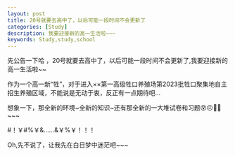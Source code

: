 ```yaml
---
layout: post
title: 20号就要去高中了，以后可能一段时间不会更新了
categories: [Study]
description: 我要迎接新的高一生活啦~~~
keywords: Study,study,school
---
```

先公告一下哈 ，20号就要去高中了，以后可能一段时间不会更新了,我要迎接新的高一生活啦~~

作为一个高一新“牲”，对于进入××第一高级牲口养殖场第2023批牲口聚集地自主招生养殖区域，不能说是无动于衷，反正有一点期待吧...

想象一下，那全新的环境~全新的知识~还有那全新的一大堆试卷和习题😵😖😶‍🌫️~~~

 #！￥#%￥&……&￥%￥！！！
                        
Oh,先不说了，让我先在白日梦中迷茫吧~~~
      
